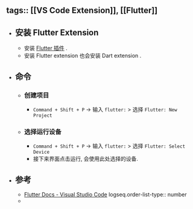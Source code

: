 tags:: [[VS Code Extension]], [[Flutter]]
---

- ## 安装 Flutter Extension
	- 安装 [Flutter 插件](https://marketplace.visualstudio.com/items?itemName=Dart-Code.flutter) .
	- 安装 Flutter extension 也会安装 Dart extension .
- ## 命令
	- ### 创建项目
		- `Command + Shift + P` -> 输入 `flutter:` > 选择 `Flutter: New Project`
	- ### 选择运行设备
		- `Command + Shift + P` -> 输入 `flutter:` > 选择 `Flutter: Select Device`
		- 接下来界面点击运行, 会使用此处选择的设备.
- ## 参考
	- [Flutter Docs - Visual Studio Code](https://docs.flutter.dev/tools/vs-code)
	  logseq.order-list-type:: number
	-